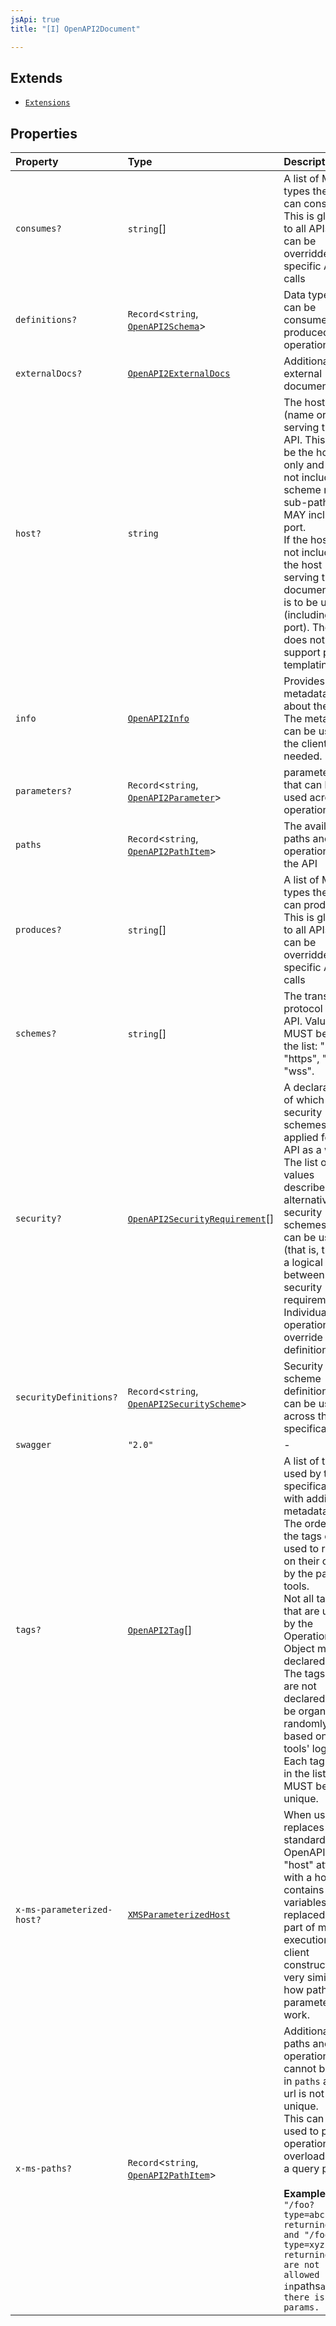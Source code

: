```yaml
---
jsApi: true
title: "[I] OpenAPI2Document"

---
```

## Extends

- [`Extensions`](../type-aliases/Extensions.md)

## Properties

| Property | Type | Description |
| :------ | :------ | :------ |
| `consumes?` | `string`[] | A list of MIME types the APIs can consume. This is global to all APIs but can be overridden on specific API calls |
| `definitions?` | `Record`<`string`, [`OpenAPI2Schema`](../type-aliases/OpenAPI2Schema.md)\> | Data types that can be consumed and produced by operations |
| `externalDocs?` | [`OpenAPI2ExternalDocs`](OpenAPI2ExternalDocs.md) | Additional external documentation. |
| `host?` | `string` | The host (name or ip) serving the API. This MUST be the host only and does not include the scheme nor sub-paths. It MAY include a port.<br />If the host is not included, the host serving the documentation is to be used (including the port). The host does not support path templating. |
| `info` | [`OpenAPI2Info`](OpenAPI2Info.md) | Provides metadata about the API. The metadata can be used by the clients if needed. |
| `parameters?` | `Record`<`string`, [`OpenAPI2Parameter`](../type-aliases/OpenAPI2Parameter.md)\> | parameters that can be used across operations |
| `paths` | `Record`<`string`, [`OpenAPI2PathItem`](../type-aliases/OpenAPI2PathItem.md)\> | The available paths and operations for the API |
| `produces?` | `string`[] | A list of MIME types the APIs can produce. This is global to all APIs but can be overridden on specific API calls |
| `schemes?` | `string`[] | The transfer protocol of the API. Values MUST be from the list: "http", "https", "ws", "wss". |
| `security?` | [`OpenAPI2SecurityRequirement`](../type-aliases/OpenAPI2SecurityRequirement.md)[] | A declaration of which security schemes are applied for the API as a whole. The list of values describes alternative security schemes that can be used (that is, there is a logical OR between the security requirements). Individual operations can override this definition |
| `securityDefinitions?` | `Record`<`string`, [`OpenAPI2SecurityScheme`](../type-aliases/OpenAPI2SecurityScheme.md)\> | Security scheme definitions that can be used across the specification |
| `swagger` | `"2.0"` | - |
| `tags?` | [`OpenAPI2Tag`](OpenAPI2Tag.md)[] | A list of tags used by the specification with additional metadata.<br />The order of the tags can be used to reflect on their order by the parsing tools.<br />Not all tags that are used by the Operation Object must be declared.<br />The tags that are not declared may be organized randomly or based on the tools' logic. Each tag name in the list MUST be unique. |
| `x-ms-parameterized-host?` | [`XMSParameterizedHost`](XMSParameterizedHost.md) | When used, replaces the standard OpenAPI "host" attribute with a host that contains variables to be replaced as part of method execution or client construction, very similar to how path parameters work. |
| `x-ms-paths?` | `Record`<`string`, [`OpenAPI2PathItem`](../type-aliases/OpenAPI2PathItem.md)\> | Additional paths and operations that cannot be used in `paths` as the url is not unique.<br />This can be used to provide operation overload using a query param.<br /><br />**Example**<br />` "/foo?type=abc" returning FooA and "/foo?type=xyz" returning FooB are not allowed in `paths` as there is query params. ` |
